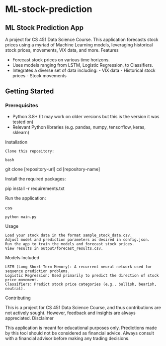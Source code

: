 # ML-stock-prediction
## ML Stock Prediction App

A project for CS 451 Data Science Course. This application forecasts stock prices using a myriad of Machine Learning models, leveraging historical stock prices, movements, VIX data, and more.
Features

- Forecast stock prices on various time horizons.
- Uses models ranging from LSTM, Logistic Regression, to Classifiers.
- Integrates a diverse set of data including:
        - VIX data
        - Historical stock prices
        - Stock movements

## Getting Started
### Prerequisites
- Python 3.8+ (It may work on older versions but this is the version it was tested on)
- Relevant Python libraries (e.g. pandas, numpy, tensorflow, keras, sklearn)

Installation

    Clone this repository:

    bash

git clone [repository-url]
cd [repository-name]

Install the required packages:

pip install -r requirements.txt

Run the application:

css

    python main.py

Usage

    Load your stock data in the format sample_stock_data.csv.
    Adjust model and prediction parameters as desired in config.json.
    Run the app to train the models and forecast stock prices.
    View results in output/forecast_results.csv.

Models Included

    LSTM (Long Short-Term Memory): A recurrent neural network used for sequence prediction problems.
    Logistic Regression: Used primarily to predict the direction of stock price movement.
    Classifiers: Predict stock price categories (e.g., bullish, bearish, neutral).

Contributing

This is a project for CS 451 Data Science Course, and thus contributions are not actively sought. However, feedback and insights are always appreciated.
Disclaimer

This application is meant for educational purposes only. Predictions made by this tool should not be considered as financial advice. Always consult with a financial advisor before making any trading decisions.
